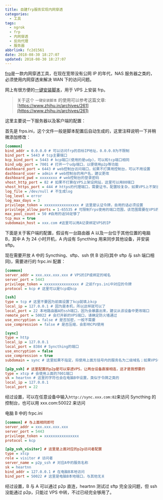 ```yaml
---
title: 自建frp服务实现内网穿透
categories:
  - 工具
tags:
  - ngrok
  - frp
  - 内网穿透
  - 反向代理
  - 服务器
abbrlink: fc2d1561
date: 2018-08-30 18:27:07
updated: 2018-08-30 18:27:07
---
```


[frp](https://github.com/fatedier/frp)是一款内网穿透工具，在现在宽带没有公网 IP 的年代，NAS 服务器之类的，必须使用内网穿透来解决 WAN 下的访问问题。

网上有很方便的[一键安装脚本](http://koolshare.cn/thread-65379-1-1.html)，用于 VPS 上安装 frp。

> 关于这个 `一键安装脚本` 的使用可以参考这篇文章: [https://www.zhihu.in/archives/261](https://www.zhihu.in/archives/261)

<!--more-->

这里主要说一下服务器以及客户端的配置：

首先是 frps.ini，这个文件一般是脚本配置后自动生成的，这里注释说明一下并稍微添加修改：

```ini
[common]
bind_addr = 0.0.0.0 # 可以访问frp的目标IP地址，0.0.0.0为不限制
bind_port = 5443 # tcp主要端口
kcp_bind_port = 5443 # kcp端口(使用的是udp)，可以和tcp端口相同
bind_udp_port = 7001 # 打开一个udp端口，以便使用p2p等功能
dashboard_port = 6443 # web控制台访问端口，如果不打算用控制台，可以不用设置
dashboard_user = admin # web控制台的用户名，建议更改
dashboard_pwd = xxxxxxxx # web控制台的登录密码
vhost_http_port = 82 # 如果不打算在VPS上架设网站，这里可以用80端口
vhost_https_port = 444 # https的代理端口，需要证书，配置较复杂，如果VPS上不架设网站，这里可以用443端口
log_file = /dev/null # 不生成log
log_level = error
log_max_days = 3
privilege_token = xxxxxxxxxxxxxxxx # 这里是认证令牌，自用的话必须设置
privilege_allow_ports = 1-65535 # 可限制frps使用的端口范围，该范围需要在VPS的防火墙中打开
max_pool_count = 50 #自用的话50足够了
tcp_mux = true
subdomain_host = xxx.com #这里可以用A记录绑定VPS的IP
```

下面是关于客户端的配置，假设有一台路由器 A 以及一台位于其他位置的电脑 B，其中 A 为 24 小时开机，A 内设有 Syncthing 用来同步其他设备，并安装 sftp。

现在需要开放 A 中的 Syncthing、sftp、ssh 供 B 访问(其中 sftp 与 ssh 端口相同)，需要进行的 frpc.ini 配置：

```ini
[common]
server_addr = xxx.xxx.xxx.xxx # VPS的IP或绑定的域名
server_port = 5443
privilege_token = xxxxxxxxxxxxxxxx # 之前frps.ini中对应的令牌
protocol = kcp # 这里可以是tcp或kcp

[ssh]
type = tcp # 这里不要因为前面设置了kcp就填上kcp
local_ip = 127.0.0.1 # 因为是本机，所以这样就可以了
local_port = 22 本地路由器A的ssh端口，因为会暴露出来，建议从该设备中更改端口
remote_port = 50022 # 会打开新的VPS端口，请确定防火墙通过
use_encryption = false # 是否加密，一般不需要
use_compression = false # 是否压缩，会影响CPU使用

[sync]
type = http
local_ip = 127.0.0.1
local_port = 8384 # Syncthing的端口
use_encryption = false
use_compression = true
subdomain = sync # 这里如果不指定，将使用上面方括号内的服务名为二级域名；如果VPS中没指定subdomain_host，则这里需要用custom_domains来指定一个访问域名，该域名应当解析到VPS上

[p2p_ssh] # 这里配置的p2p是可以穿透VPS，让两台设备直接相连，这才是我想要的
type = xtcp # 会使用上面的7001端口
sk = heartnn # 这里的字符也会在电脑B中设置，类似于令牌之类的
local_ip = 127.0.0.1
local_port = 22
```

经过设置，可以在任意设备中输入`http://sync.xxx.com:82`来访问 Syncthing 的控制台，也可以用 xxx.com:50022 来访问

电脑 B 中的 frpc.ini

```ini
[common] # 与上面相同即可
server_addr = xxx.xxx.xxx.xxx
server_port = 5443
privilege_token = xxxxxxxxxxxxxxxx
protocol = kcp

[p2p_ssh_visitor] # 这里是上面对应的p2p访问者配置
type = xtcp
role = visitor # 访问者
server_name = p2p_ssh # 对应A中的服务名称
sk = heartnn
bind_addr = 127.0.0.1 # 在电脑B本地访问
bind_port = 50022 # 这里是电脑B本地端口，与其他无关
```

经过设置，B 与 A 可以通过 p2p 直连，heartnn 测试过 sftp 完全没问题，但 ssh 没能通过 p2p，只能过 VPS 中转，不过已经完全够用了。
